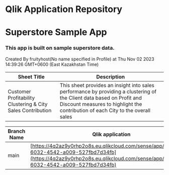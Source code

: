 # Qlik Application Repository 
# Superstore Sample App
### This app is built on sample superstore data.
Created By fruityhost(No name specified in Profile) at Thu Nov 02 2023 14:39:26 GMT+0600 (East Kazakhstan Time)




Sheet Title | Description
------------ | -------------
Customer Profitability Clustering & City Sales Contribution|This sheet provides an insight into sales performance by providing a clustering of the Client data based on Profit and Discount measures to highlight the contribution of each City to the overall sales



Branch Name|Qlik application
---|---
main|[https://4q2az9y0rhp2o8s.eu.qlikcloud.com/sense/app/1c0a43b5-6032-4542-a009-527fbd7d34fb](https://4q2az9y0rhp2o8s.eu.qlikcloud.com/sense/app/1c0a43b5-6032-4542-a009-527fbd7d34fb)